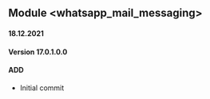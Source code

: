 ## Module <whatsapp_mail_messaging>

#### 18.12.2021
#### Version 17.0.1.0.0
#### ADD
- Initial commit

